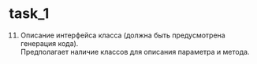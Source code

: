 # task_1
11.	Описание интерфейса класса (должна быть предусмотрена генерация кода).	
Предполагает наличие классов для описания параметра и метода.
